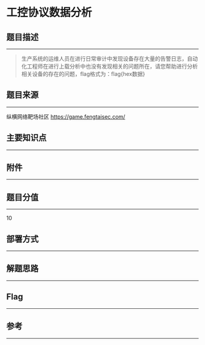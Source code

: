 # 工控协议数据分析

## 题目描述
---
> 生产系统的运维人员在进行日常审计中发现设备存在大量的告警日志，自动化工程师在进行上载分析中也没有发现相关的问题所在，请您帮助进行分析相关设备的存在的问题，flag格式为：flag{hex数据}

## 题目来源
---
纵横网络靶场社区 https://game.fengtaisec.com/

## 主要知识点
---


## 附件
---


## 题目分值
---
10

## 部署方式
---


## 解题思路
---


## Flag
---


## 参考
---

